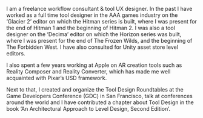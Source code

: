 I am a freelance workflow consultant & tool UX designer. In the past I have worked as a full time tool designer in the AAA games industry on the ‘Glacier 2’ editor on which the Hitman series is built, where I was present for the end of Hitman 1 and the beginning of Hitman 2. I was also a tool designer on the ‘Decima’ editor on which the Horizon series was built, where I was present for the end of The Frozen Wilds, and the beginning of The Forbidden West.  I have also consulted for Unity asset store level editors.

I also spent a few years working at Apple on AR creation tools such as Reality Composer and Reality Converter, which has made me well acquainted with Pixar’s USD framework.

Next to that, I created and organize the Tool Design Roundtables at the Game Developers Conference (GDC) in San Francisco, talk at conferences around the world and I have contributed a chapter about Tool Design in the book ‘An Architectural Approach to Level Design, Second Edition’. 
